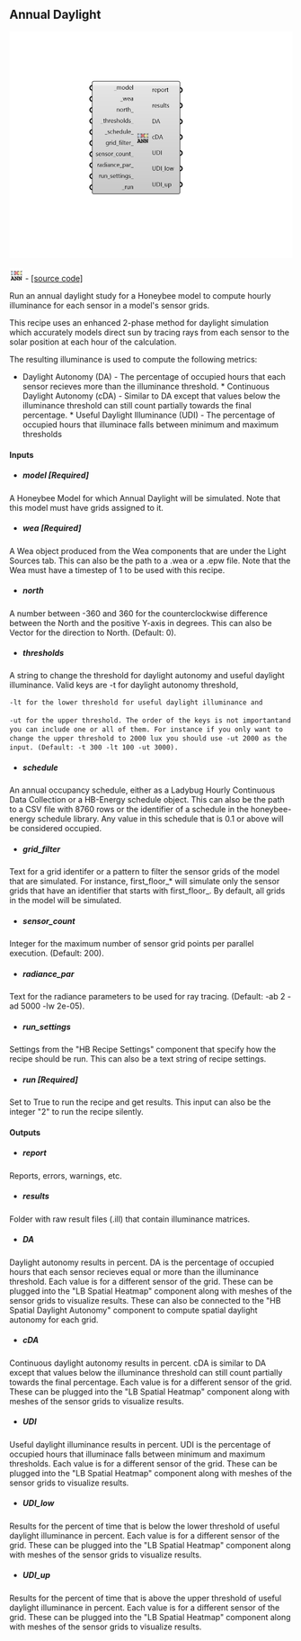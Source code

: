 ## Annual Daylight

![](../../images/components/Annual_Daylight.png)

![](../../images/icons/Annual_Daylight.png) - [[source code]](https://github.com/ladybug-tools/honeybee-grasshopper-radiance/blob/master/honeybee_grasshopper_radiance/src//HB%20Annual%20Daylight.py)


Run an annual daylight study for a Honeybee model to compute hourly illuminance for each sensor in a model's sensor grids. 

This recipe uses an enhanced 2-phase method for daylight simulation which accurately models direct sun by tracing rays from each sensor to the solar position at each hour of the calculation. 

The resulting illuminance is used to compute the following metrics: 

* Daylight Autonomy (DA) - The percentage of occupied hours that each sensor         recieves more than the illuminance threshold. * Continuous Daylight Autonomy (cDA) - Similar to DA except that values below the         illuminance threshold can still count partially towards the final percentage. * Useful Daylight Illuminance (UDI) - The percentage of occupied hours that         illuminace falls between minimum and maximum thresholds 



#### Inputs
* ##### model [Required]
A Honeybee Model for which Annual Daylight will be simulated. Note that this model must have grids assigned to it. 
* ##### wea [Required]
A Wea object produced from the Wea components that are under the Light Sources tab. This can also be the path to a .wea or a .epw file. Note that the Wea must have a timestep of 1 to be used with this recipe. 
* ##### north 
A number between -360 and 360 for the counterclockwise difference between the North and the positive Y-axis in degrees. This can also be Vector for the direction to North. (Default: 0). 
* ##### thresholds 
A string to change the threshold for daylight autonomy and useful daylight illuminance. Valid keys are -t for daylight autonomy threshold, 

    -lt for the lower threshold for useful daylight illuminance and

    -ut for the upper threshold. The order of the keys is not importantand you can include one or all of them. For instance if you only want to change the upper threshold to 2000 lux you should use -ut 2000 as the input. (Default: -t 300 -lt 100 -ut 3000). 
* ##### schedule 
An annual occupancy schedule, either as a Ladybug Hourly Continuous Data Collection or a HB-Energy schedule object. This can also be the path to a CSV file with 8760 rows or the identifier of a schedule in the honeybee-energy schedule library. Any value in this schedule that is 0.1 or above will be considered occupied. 
* ##### grid_filter 
Text for a grid identifer or a pattern to filter the sensor grids of the model that are simulated. For instance, first_floor_* will simulate only the sensor grids that have an identifier that starts with first_floor_. By default, all grids in the model will be simulated. 
* ##### sensor_count 
Integer for the maximum number of sensor grid points per parallel execution. (Default: 200). 
* ##### radiance_par 
Text for the radiance parameters to be used for ray tracing. (Default: -ab 2 -ad 5000 -lw 2e-05). 
* ##### run_settings 
Settings from the "HB Recipe Settings" component that specify how the recipe should be run. This can also be a text string of recipe settings. 
* ##### run [Required]
Set to True to run the recipe and get results. This input can also be the integer "2" to run the recipe silently. 

#### Outputs
* ##### report
Reports, errors, warnings, etc. 
* ##### results
Folder with raw result files (.ill) that contain illuminance matrices. 
* ##### DA
Daylight autonomy results in percent. DA is the percentage of occupied hours that each sensor recieves equal or more than the illuminance threshold. Each value is for a different sensor of the grid. These can be plugged into the "LB Spatial Heatmap" component along with meshes of the sensor grids to visualize results. These can also be connected to the "HB Spatial Daylight Autonomy" component to compute spatial daylight autonomy for each grid. 
* ##### cDA
Continuous daylight autonomy results in percent. cDA is similar to DA except that values below the illuminance threshold can still count partially towards the final percentage. Each value is for a different sensor of the grid. These can be plugged into the "LB Spatial Heatmap" component along with meshes of the sensor grids to visualize results. 
* ##### UDI
Useful daylight illuminance results in percent. UDI is the percentage of occupied hours that illuminace falls between minimum and maximum thresholds. Each value is for a different sensor of the grid. These can be plugged into the "LB Spatial Heatmap" component along with meshes of the sensor grids to visualize results. 
* ##### UDI_low
Results for the percent of time that is below the lower threshold of useful daylight illuminance in percent. Each value is for a different sensor of the grid. These can be plugged into the "LB Spatial Heatmap" component along with meshes of the sensor grids to visualize results. 
* ##### UDI_up
Results for the percent of time that is above the upper threshold of useful daylight illuminance in percent. Each value is for a different sensor of the grid. These can be plugged into the "LB Spatial Heatmap" component along with meshes of the sensor grids to visualize results. 